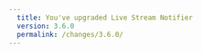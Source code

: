```yaml
---
  title: You've upgraded Live Stream Notifier
  version: 3.6.0
  permalink: /changes/3.6.0/
---
```

